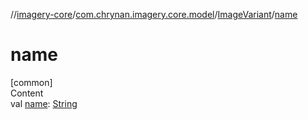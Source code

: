 //[imagery-core](../../../index.md)/[com.chrynan.imagery.core.model](../index.md)/[ImageVariant](index.md)/[name](name.md)



# name  
[common]  
Content  
val [name](name.md): [String](https://kotlinlang.org/api/latest/jvm/stdlib/kotlin/-string/index.html)  



